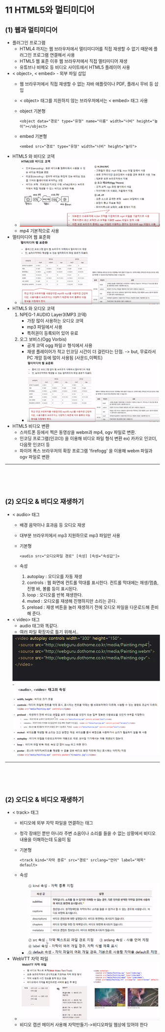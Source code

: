 11 HTML5와 멀티미디어
================
**(1) 웹과 멀티미디어**
----------------
* 플러그인 프로그램
    - HTML4 까지는 웹 브라우저에서 멀티미디어를 직접 재생할 수 없기 때문에 플러그인 프로그램 연결해서 사용
    - HTML5 웹 표준 이후 웹 브라우저에서 직접 멀티미디어 재생
    - 유튜브나 비메오 등 비디오 사이트에서 HTML5 플레이어 사용
* < object>, < embed> - 외부 파일 삽입
    - 웹 브라우저에서 직접 재생할 수 없는 자바 애플릿이나 PDF, 플래시 무비 등 삽입
    - < object> 태그를 지원하지 않는 브라우저에서는 < embed> 태그 사용
    - object 기본형

          <object data="경로" type="유형" name="이름" width="너비" height="높이"></object>
    - embed 기본형

          <embed src="경로" type="유형" width="너비" height="높이">

* HTML5 와 비디오 코덱
    - <img src="image/코덱.PNG">
    - mp4 기본적으로 사용
* 멀티미디어 웹 표준화
    - <img src="image/멀티미디어.PNG">
* HTML5 와 오디오 코덱
    1. NPEG-1 AUDIO Layer3(MP3 코덱)
        - 가장 많이 사용하는 오디오 코덱
        - mp3 파일에서 사용
        - 특허권이 등록되어 있어 유료
    2. 오그 보비스(Ogg Vorbis)
        - 공개 코덱 ogg 파일ㄹ 형식에서 사용
        - 재생 플레이어가 적고 인코딩 시간이 더 걸린다는 단점.
        -> but, 무료라서 PC 개암 등에 많이 사용됨 (사운드,이펙트)
        - <img src="image/멀티미디어.PNG">
* HTML5 비디오 변환
    - 스마트폰 등에서 찍은 동영상을 webm과 mp4, ogv 파일로 변환.
    - 인코딩 프로그램(인코더) 을 이용해 비디오 파일 형식 변환 ex) 카카오 인코더, 다음팟 인코더 등
    - 파이어 폭스 브라우저의 확장 프로그램 'firefogg' 을 이용해 webm 파일과 ogv 파일로 변환

* * *
<br><br><br>
**(2) 오디오 & 비디오 재생하기**
---------------
* < audio> 태그
    - 배경 음악이나 효과음 등 오디오 재생
    - 대부분 브라우저에서 mp3 지원하므로 mp3 파일만 사용
    - 기본형

          <audio src="오디오파일 경로" [속성] [속성="속성값"]>
    - 속성
        1. autoplay : 오디오를 자동 재생
        2. controls : 웹 화면에 컨트롤 막대를 표시한다. 컨트롤 막대에는 재생/멈춤, 진행 바, 볼륨 등이 표시된다.
        3. loop : 오디오를 반복 재생한다.
        4. muted : 오디오를 재생해 진행하지만 소리는 끈다.
        5. preload : 재생 버튼을 눌러 재생하기 전에 오디오 파일을 다운로드해 준비해 준다.
* < video> 태그
    - audio 태그와 똑같다.
    - 여러 파일 확장자로 틀기 위해서.. 
    <img src="image/video.PNG">
    - <img src="image/video속성.PNG">

* * *
<br><br><br>
**(2) 오디오 & 비디오 재생하기**
----------------
* < track> 태그
    - 비디오에 외부 자막 파일을 연결하는 태그
    - 청각 장애인 뿐만 아니라 주변 소음이나 소리를 들을 수 없는 상황에서 비디오 내용을 이해하는데 도움이 됨
    - 기본형

          <track kind="자막 종류" src="경로" srclang="언어" label="제목" default>
    - 속성
        - <img src="image/자막속성.PNG"> 
* WebVTT 자막 파일
    - <img src="image/자막파일.PNG"> 
    - 비디오 캡션 메이커 사용해 자막만들기->비디오파일 웹상에 있어야 한다